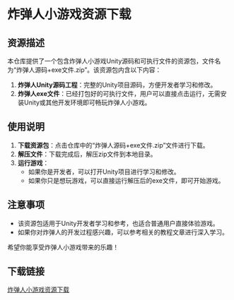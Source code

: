 # 炸弹人小游戏资源下载

## 资源描述

本仓库提供了一个包含炸弹人小游戏Unity源码和可执行文件的资源包，文件名为“炸弹人源码+exe文件.zip”。该资源包内含以下内容：

1. **炸弹人Unity源码工程**：完整的Unity项目源码，方便开发者学习和修改。
2. **炸弹人exe文件**：已经打包好的可执行文件，用户可以直接点击运行，无需安装Unity或其他开发环境即可畅玩炸弹人小游戏。

## 使用说明

1. **下载资源包**：点击仓库中的“炸弹人源码+exe文件.zip”文件进行下载。
2. **解压文件**：下载完成后，解压zip文件到本地目录。
3. **运行游戏**：
   - 如果你是开发者，可以打开Unity项目进行学习和修改。
   - 如果你只是想玩游戏，可以直接运行解压后的exe文件，即可开始游戏。

## 注意事项

- 该资源包适用于Unity开发者学习和参考，也适合普通用户直接体验游戏。
- 如果你对炸弹人的开发过程感兴趣，可以参考相关的教程文章进行深入学习。

希望你能享受炸弹人小游戏带来的乐趣！

## 下载链接

[炸弹人小游戏资源下载](https://pan.quark.cn/s/2efd03521284)